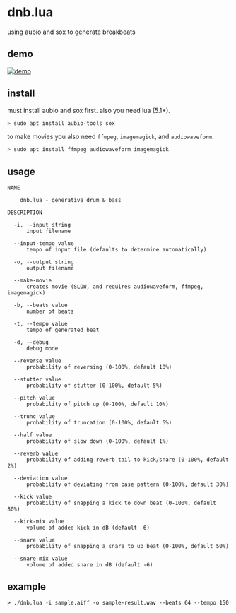# dnb.lua

using aubio and sox to generate breakbeats

## demo

[![demo](https://videoapi-muybridge.vimeocdn.com/animated-thumbnails/image/f78931b5-e28b-4202-a6ac-3cb7feff294c.gif?ClientID=vimeo-core-prod&Date=1646096543&Signature=9bd8c270fcf9d7edf744c05afddd25839629fe0f)](https://vimeo.com/683086129)

## install

must install aubio and sox first.
also you need lua (5.1+).

```bash
> sudo apt install aubio-tools sox
```

to make movies you also need `ffmpeg`, `imagemagick`, and `audiowaveform`.


```bash
> sudo apt install ffmpeg audiowaveform imagemagick
```

## usage

```
NAME
 
    dnb.lua - generative drum & bass
 
DESCRIPTION
 
  -i, --input string
      input filename
 
  --input-tempo value
      tempo of input file (defaults to determine automatically)
 
  -o, --output string
      output filename
 
  --make-movie
      creates movie (SLOW, and requires audiowaveform, ffmpeg, imagemagick)
 
  -b, --beats value
      number of beats
 
  -t, --tempo value
      tempo of generated beat
 
  -d, --debug
      debug mode
 
  --reverse value
      probability of reversing (0-100%, default 10%)
 
  --stutter value
      probability of stutter (0-100%, default 5%)
 
  --pitch value
      probability of pitch up (0-100%, default 10%)
 
  --trunc value
      probability of truncation (0-100%, default 5%)
 
  --half value
      probability of slow down (0-100%, default 1%)
 
  --reverb value
      probability of adding reverb tail to kick/snare (0-100%, default 2%)
 
  --deviation value
      probability of deviating from base pattern (0-100%, default 30%)
 
  --kick value
      probability of snapping a kick to down beat (0-100%, default 80%)
 
  --kick-mix value
      volume of added kick in dB (default -6)
 
  --snare value
      probability of snapping a snare to up beat (0-100%, default 50%)
 
  --snare-mix value
      volume of added snare in dB (default -6)
```

## example

```
> ./dnb.lua -i sample.aiff -o sample-result.wav --beats 64 --tempo 150
```